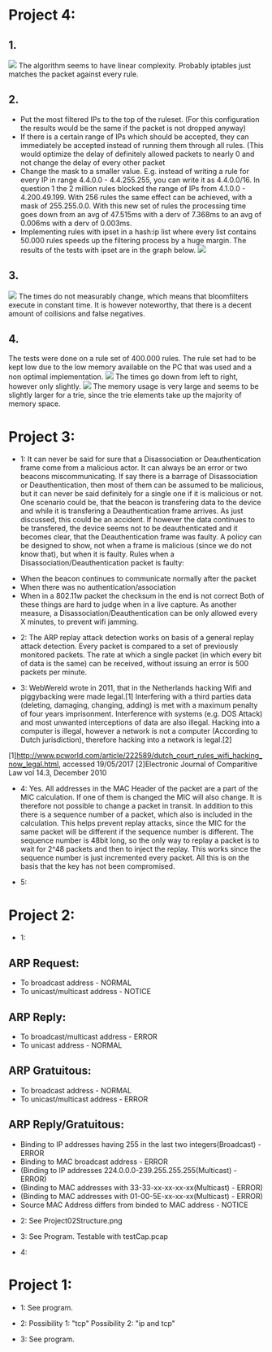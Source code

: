 # Project 4:
## 1.
![](Project04-Firewall-2million_rules_graph.png)
The algorithm seems to have linear complexity. Probably iptables just matches the packet against every rule.

## 2.
+ Put the most filtered IPs to the top of the ruleset. (For this configuration the results would be the same if the packet is not dropped anyway)
+ If there is a certain range of IPs which should be accepted, they can immediately be accepted instead of running them through all rules. (This would optimize the delay of definitely allowed packets to nearly 0 and not change the delay of every other packet
+ Change the mask to a smaller value. E.g. instead of writing a rule for every IP in range 4.4.0.0 - 4.4.255.255, you can write it as 4.4.0.0/16. In question 1 the 2 million rules blocked the range of IPs from 4.1.0.0 - 4.200.49.199. With 256 rules the same effect can be achieved, with a mask of 255.255.0.0. With this new set of rules the processing time goes down from an avg of 47.515ms with a derv of 7.368ms to an avg of 0.006ms with a derv of 0.003ms. 
+ Implementing rules with ipset in a hash:ip list where every list contains 50.000 rules speeds up the filtering process by a huge margin. The results of the tests with ipset are in the graph below. 
![](Project04-Firewall-2million_rules_graph_ipset.png)
## 3.
![](Project04-Bloomfilter-2million_rules_graph.png)
The times do not measurably change, which means that bloomfilters execute in constant time. It is however noteworthy, that there is a decent amount of collisions and false negatives.
## 4.
The tests were done on a rule set of 400.000 rules. The rule set had to be kept low due to the low memory available on the PC that was used and a non optimal implementation.
![](Project04-Q4-Graph-time.png)
The times go down from left to right, however only slightly.
![](Project04-Q4-Graph-mem.png)
The memory usage is very large and seems to be slightly larger for a trie, since the trie elements take up the majority of memory space.

# Project 3:
* 1:
It can never be said for sure that a Disassociation or Deauthentication frame come from a malicious actor. It can always be an error or two beacons miscommunicating. If say there is a barrage of Disassociation or Deauthentication, then most of them can be assumed to be malicious, but it can never be said definitely for a single one if it is malicious or not.
One scenario could be, that the beacon is transfering data to the device and while it is transfering a Deauthentication frame arrives. As just discussed, this could be an accident. If however the data continues to be transfered, the device seems not to be deauthenticated and it becomes clear, that the Deauthentication frame was faulty.
A policy can be designed to show, not when a frame is malicious (since we do not know that), but when it is faulty.
Rules when a Disassociation/Deauthentication packet is faulty:
+ When the beacon continues to communicate normally after the packet
+ When there was no authentication/association
+ When in a 802.11w packet the checksum in the end is not correct
Both of these things are hard to judge when in a live capture.
As another measure, a Disassociation/Deauthentication can be only allowed every X minutes, to prevent wifi jamming.

* 2:
The ARP replay attack detection works on basis of a general replay attack detection. Every packet is compared to a set of previously monitored packets. The rate at which a single packet (in which every bit of data is the same) can be received, without issuing an error is 500 packets per minute.

* 3:
WebWereld wrote in 2011, that in the Netherlands hacking Wifi and piggybacking were made legal.[1]
Interfering with a third parties data (deleting, damaging, changing, adding) is met with a maximum penalty of four years imprisonment.
Interference with systems (e.g. DOS Attack) and most unwanted interceptions of data are also illegal. Hacking into a computer is illegal, however a network is not a computer (According to Dutch jurisdiction), therefore hacking into a network is legal.[2]

[1]http://www.pcworld.com/article/222589/dutch_court_rules_wifi_hacking_now_legal.html, accessed 19/05/2017
[2]Electronic Journal of Comparitive Law vol 14.3, December 2010

* 4:
Yes. All addresses in the MAC Header of the packet are a part of the MIC calculation. If one of them is changed the MIC will also change. It is therefore not possible to change a packet in transit. 
In addition to this there is a sequence number of a packet, which also is included in the calculation. This helps prevent replay attacks, since the MIC for the same packet will be different if the sequence number is different. The sequence number is 48bit long, so the only way to replay a packet is to wait for 2^48 packets and then to inject the replay. This works since the sequence number is just incremented every packet.
All this is on the basis that the key has not been compromised.

* 5:


# Project 2:
* 1:
## ARP Request:
+ To broadcast address - NORMAL
+ To unicast/multicast address - NOTICE
## ARP Reply:
+ To broadcast/multicast address - ERROR
+ To unicast address - NORMAL
## ARP Gratuitous:
+ To broadcast address - NORMAL
+ To unicast/multicast address - ERROR
## ARP Reply/Gratuitous:
+ Binding to IP addresses having 255 in the last two integers(Broadcast) - ERROR
+ Binding to MAC broadcast address - ERROR
+ (Binding to IP addresses 224.0.0.0-239.255.255.255(Multicast) - ERROR)
+ (Binding to MAC addresses with 33-33-xx-xx-xx-xx(Multicast) - ERROR)
+ (Binding to MAC addresses with 01-00-5E-xx-xx-xx(Multicast) - ERROR)
+ Source MAC Address differs from binded to MAC address - NOTICE

* 2:
See Project02Structure.png

* 3:
See Program. Testable with testCap.pcap

* 4:

# Project 1:
* 1:
See program.

* 2:
Possibility 1: "tcp"
Possibility 2: "ip and tcp"

* 3:
See program.
